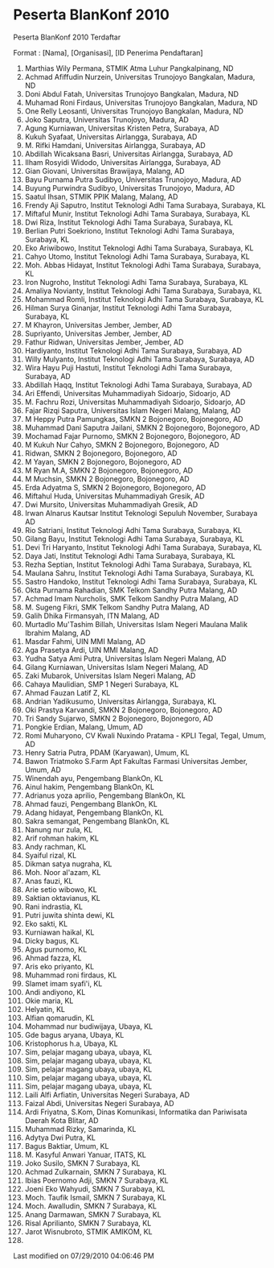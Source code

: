 # Peserta BlanKonf 2010

Peserta BlanKonf 2010 Terdaftar

Format : [Nama], [Organisasi], [ID Penerima Pendaftaran]
   1. Marthias Wily Permana, STMIK Atma Luhur Pangkalpinang, ND
   2. Achmad Afiffudin Nurzein, Universitas Trunojoyo Bangkalan, Madura, ND
   3. Doni Abdul Fatah, Universitas Trunojoyo Bangkalan, Madura, ND
   4. Muhamad Roni Firdaus, Universitas Trunojoyo Bangkalan, Madura, ND
   5. One Relly Leosanti, Universitas Trunojoyo Bangkalan, Madura, ND
   6. Joko Saputra, Universitas Trunojoyo, Madura, AD
   7. Agung Kurniawan, Universitas Kristen Petra, Surabaya, AD
   8. Kukuh Syafaat, Universitas Airlangga, Surabaya, AD
   9. M. Rifki Hamdani, Universitas Airlangga, Surabaya, AD
  10. Abdillah Wicaksana Basri, Universitas Airlangga, Surabaya, AD
  11. Ilham Rosyidi Widodo, Universitas Airlangga, Surabaya, AD
  12. Gian Giovani, Universitas Brawijaya, Malang, AD
  13. Bayu Purnama Putra Sudibyo, Universitas Trunojoyo, Madura, AD
  14. Buyung Purwindra Sudibyo, Universitas Trunojoyo, Madura, AD
  15. Saatul Ihsan, STMIK PPIK Malang, Malang, AD
  16. Frendy Aji Saputro, Institut Teknologi Adhi Tama Surabaya, Surabaya, KL
  17. Miftaful Munir, Institut Teknologi Adhi Tama Surabaya, Surabaya, KL
  18. Dwi Riza, Institut Teknologi Adhi Tama Surabaya, Surabaya, KL
  19. Berlian Putri Soekriono, Institut Teknologi Adhi Tama Surabaya, Surabaya,
      KL
  20. Eko Ariwibowo, Institut Teknologi Adhi Tama Surabaya, Surabaya, KL
  21. Cahyo Utomo, Institut Teknologi Adhi Tama Surabaya, Surabaya, KL
  22. Moh. Abbas Hidayat, Institut Teknologi Adhi Tama Surabaya, Surabaya, KL
  23. Iron Nugroho, Institut Teknologi Adhi Tama Surabaya, Surabaya, KL
  24. Amaliya Novianty, Institut Teknologi Adhi Tama Surabaya, Surabaya, KL
  25. Mohammad Romli, Institut Teknologi Adhi Tama Surabaya, Surabaya, KL
  26. Hilman Surya Ginanjar, Institut Teknologi Adhi Tama Surabaya, Surabaya,
      KL
  27. M Khayron, Universitas Jember, Jember, AD
  28. Supriyanto, Universitas Jember, Jember, AD
  29. Fathur Ridwan, Universitas Jember, Jember, AD
  30. Hardiyanto, Institut Teknologi Adhi Tama Surabaya, Surabaya, AD
  31. Willy Mulyanto, Institut Teknologi Adhi Tama Surabaya, Surabaya, AD
  32. Wira Hayu Puji Hastuti, Institut Teknologi Adhi Tama Surabaya, Surabaya,
      AD
  33. Abdillah Haqq, Institut Teknologi Adhi Tama Surabaya, Surabaya, AD
  34. Ari Effendi, Universitas Muhammadiyah Sidoarjo, Sidoarjo, AD
  35. M. Fachru Rozi, Universitas Muhammadiyah Sidoarjo, Sidoarjo, AD
  36. Fajar Rizqi Saputra, Universitas Islam Negeri Malang, Malang, AD
  37. M Heppy Putra Pamungkas, SMKN 2 Bojonegoro, Bojonegoro, AD
  38. Muhammad Dani Saputra Jailani, SMKN 2 Bojonegoro, Bojonegoro, AD
  39. Mochamad Fajar Purnomo, SMKN 2 Bojonegoro, Bojonegoro, AD
  40. M Kukuh Nur Cahyo, SMKN 2 Bojonegoro, Bojonegoro, AD
  41. Ridwan, SMKN 2 Bojonegoro, Bojonegoro, AD
  42. M Yayan, SMKN 2 Bojonegoro, Bojonegoro, AD
  43. M Ryan M.A, SMKN 2 Bojonegoro, Bojonegoro, AD
  44. M Muchsin, SMKN 2 Bojonegoro, Bojonegoro, AD
  45. Erda Adyatma S, SMKN 2 Bojonegoro, Bojonegoro, AD
  46. Miftahul Huda, Universitas Muhammadiyah Gresik, AD
  47. Dwi Mursito, Universitas Muhammadiyah Gresik, AD
  48. Irwan Alnarus Kautsar Institut Teknologi Sepuluh November, Surabaya AD
  49. Rio Satriani, Institut Teknologi Adhi Tama Surabaya, Surabaya, KL
  50. Gilang Bayu, Institut Teknologi Adhi Tama Surabaya, Surabaya, KL
  51. Devi Tri Haryanto, Institut Teknologi Adhi Tama Surabaya, Surabaya, KL
  52. Daya Jati, Institut Teknologi Adhi Tama Surabaya, Surabaya, KL
  53. Rezha Septian, Institut Teknologi Adhi Tama Surabaya, Surabaya, KL
  54. Maulana Sahru, Institut Teknologi Adhi Tama Surabaya, Surabaya, KL
  55. Sastro Handoko, Institut Teknologi Adhi Tama Surabaya, Surabaya, KL
  56. Okta Purnama Rahadian, SMK Telkom Sandhy Putra Malang, AD
  57. Achmad Imam Nurcholis, SMK Telkom Sandhy Putra Malang, AD
  58. M. Sugeng Fikri, SMK Telkom Sandhy Putra Malang, AD
  59. Galih Dhika Firmansyah, ITN Malang, AD
  60. Murtadlo Mu'Tashim Billah, Universitas Islam Negeri Maulana Malik Ibrahim
      Malang, AD
  61. Masdar Fahmi, UIN MMI Malang, AD
  62. Aga Prasetya Ardi, UIN MMI Malang, AD
  63. Yudha Satya Ami Putra, Universitas Islam Negeri Malang, AD
  64. Gilang Kurniawan, Universitas Islam Negeri Malang, AD
  65. Zaki Mubarok, Universitas Islam Negeri Malang, AD
  66. Cahaya Maulidian, SMP 1 Negeri Surabaya, KL
  67. Ahmad Fauzan Latif Z, KL
  68. Andrian Yadikusumo, Universitas Airlangga, Surabaya, KL
  69. Oki Prastya Karvandi, SMKN 2 Bojonegoro, Bojonegoro, AD
  70. Tri Sandy Sujarwo, SMKN 2 Bojonegoro, Bojonegoro, AD
  71. Pongkie Erdian, Malang, Umum, AD
  72. Romi Muharyono, CV Kwali Nuxindo Pratama - KPLI Tegal, Tegal, Umum, AD
  73. Henry Satria Putra, PDAM (Karyawan), Umum, KL
  74. Bawon Triatmoko S.Farm Apt Fakultas Farmasi Universitas Jember, Umum, AD
  75. Winendah ayu, Pengembang BlankOn, KL
  76. Ainul hakim, Pengembang BlankOn, KL
  77. Adrianus yoza aprilio, Pengembang BlankOn, KL
  78. Ahmad fauzi, Pengembang BlankOn, KL
  79. Adang hidayat, Pengembang BlankOn, KL
  80. Sakra semangat, Pengembang BlankOn, KL
  81. Nanung nur zula, KL
  82. Arif rohman hakim, KL
  83. Andy rachman, KL
  84. Syaiful rizal, KL
  85. Dikman satya nugraha, KL
  86. Moh. Noor al'azam, KL
  87. Anas fauzi, KL
  88. Arie setio wibowo, KL
  89. Saktian oktavianus, KL
  90. Rani indrastia, KL
  91. Putri juwita shinta dewi, KL
  92. Eko sakti, KL
  93. Kurniawan haikal, KL
  94. Dicky bagus, KL
  95. Agus purnomo, KL
  96. Ahmad fazza, KL
  97. Aris eko priyanto, KL
  98. Muhammad roni firdaus, KL
  99. Slamet imam syafi'i, KL
 100. Andi andiyono, KL
 101. Okie maria, KL
 102. Helyatin, KL
 103. Alfian qomarudin, KL
 104. Mohammad nur budiwijaya, Ubaya, KL
 105. Gde bagus aryana, Ubaya, KL
 106. Kristophorus h.a, Ubaya, KL
 107. Sim, pelajar magang ubaya, ubaya, KL
 108. Sim, pelajar magang ubaya, ubaya, KL
 109. Sim, pelajar magang ubaya, ubaya, KL
 110. Sim, pelajar magang ubaya, ubaya, KL
 111. Sim, pelajar magang ubaya, ubaya, KL
 112. Laili Alfi Arfiatin, Universitas Negeri Surabaya, AD
 113. Faizal Abdi, Universitas Negeri Surabaya, AD
 114. Ardi Friyatna, S.Kom, Dinas Komunikasi, Informatika dan Pariwisata Daerah
      Kota Blitar, AD
 115. Muhammad Rizky, Samarinda, KL
 116. Adytya Dwi Putra, KL
 117. Bagus Baktiar, Umum, KL
 118. M. Kasyful Anwari Yanuar, ITATS, KL
 119. Joko Susilo, SMKN 7 Surabaya, KL
 120. Achmad Zulkarnain, SMKN 7 Surabaya, KL
 121. Ibias Poernomo Adji, SMKN 7 Surabaya, KL
 122. Joeni Eko Wahyudi, SMKN 7 Surabaya, KL
 123. Moch. Taufik Ismail, SMKN 7 Surabaya, KL
 124. Moch. Awalludin, SMKN 7 Surabaya, KL
 125. Anang Darmawan, SMKN 7 Surabaya, KL
 126. Risal Aprilianto, SMKN 7 Surabaya, KL
 127. Jarot Wisnubroto, STMIK AMIKOM, KL
128.
Last modified on 07/29/2010 04:06:46 PM
#### 
    





